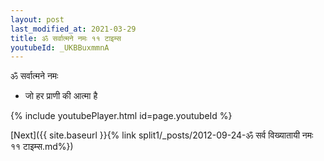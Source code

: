 ```yaml
---
layout: post
last_modified_at: 2021-03-29
title: ॐ सर्वात्मने नमः ११ टाइम्स
youtubeId: _UKBBuxmmnA
---
```

 
 
 ॐ सर्वात्मने नमः  
 
 -  जो हर प्राणी की आत्मा है 
 
  
 
  
 
 
 
 
 
 


{% include youtubePlayer.html id=page.youtubeId %}
 
[Next]({{ site.baseurl }}{% link  split1/_posts/2012-09-24-ॐ सर्व विख्यातायी नमः ११ टाइम्स.md%})
 
